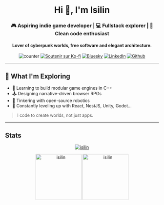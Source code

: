 <h1 align="center">Hi 👋, I'm Isilin</h1>
<h3 align="center">🎮 Aspiring indie game developer | 💻 Fullstack explorer | 🧠 Clean code enthusiast</h3>
<h4 align="center">Lover of cyberpunk worlds, free software and elegant architecture.</h5>

<p align="center"><img src="https://komarev.com/ghpvc/?username=isilin&label=Profile%20views&color=0e75b6&style=flat" alt="counter" /> <a href="https://ko-fi.com/isilin"><img src="https://img.shields.io/badge/Soutenir_sur_Ko--fi-F96400?logo=kofi&logoColor=white" alt="Soutenir sur Ko-fi" /></a> <a href="https://bsky.app/profile/isilin"><img src="https://img.shields.io/badge/Bluesky-0285FF.svg?style=for-the-badge&logo=Bluesky&logoColor=white&style=flat-square" alt="Bluesky" /></a> <a href="https://linkedin.com/in/pierre-casati"><img src="https://img.shields.io/badge/LinkedIn-%230077B5.svg?logo=linkedin&logoColor=white" alt="LinkedIn" /></a> <a href="https://github.com/Isilin"><img src="https://img.shields.io/badge/GitHub-181717.svg?style=for-the-badge&logo=GitHub&logoColor=white&style=flat-square" alt="Github" /></a></p> 

---


## 🚀 What I'm Exploring

- 🧩 Learning to build modular game engines in C++
- 🕹️ Designing narrative-driven browser RPGs
- 🤖 Tinkering with open-source robotics
- 🧪 Constantly leveling up with React, NestJS, Unity, Godot...

> I code to create worlds, not just apps.

---

## Stats

<p align="center"> <a href="https://github.com/ryo-ma/github-profile-trophy"><img src="https://github-profile-trophy.vercel.app/?username=isilin" alt="isilin" /></a> </p>

<p align="center"><img src="https://github-readme-stats.vercel.app/api/top-langs?username=isilin&show_icons=true&locale=en&layout=compact&theme=dark&hide_border=true" alt="isilin" height=150 /> <img src="https://github-readme-stats.vercel.app/api?username=isilin&show_icons=true&locale=en&theme=dark&hide_border=true" alt="isilin" height=150 /></p>


<!--
**Isilin/Isilin** is a ✨ _special_ ✨ repository because its `README.md` (this file) appears on your GitHub profile.

Here are some ideas to get you started:

- 🔭 I’m currently working on ...
- 🌱 I’m currently learning ...
- 👯 I’m looking to collaborate on ...
- 🤔 I’m looking for help with ...
- 💬 Ask me about ...
- 📫 How to reach me: ...
- 😄 Pronouns: ...
- ⚡ Fun fact: ...
-->
